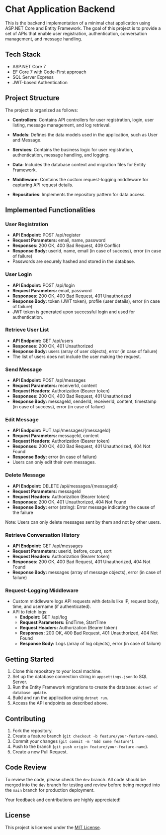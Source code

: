 # Chat Application Backend

This is the backend implementation of a minimal chat application using ASP.NET Core and Entity Framework. The goal of this project is to provide a set of APIs that enable user registration, authentication, conversation management, and message handling.

## Tech Stack

- ASP.NET Core 7
- EF Core 7 with Code-First approach
- SQL Server Express
- JWT-based Authentication

## Project Structure

The project is organized as follows:

- **Controllers**: Contains API controllers for user registration, login, user listing, message management, and log retrieval.

- **Models**: Defines the data models used in the application, such as User and Message.

- **Services**: Contains the business logic for user registration, authentication, message handling, and logging.

- **Data**: Includes the database context and migration files for Entity Framework.

- **Middleware**: Contains the custom request-logging middleware for capturing API request details.

- **Repositories**: Implements the repository pattern for data access.

## Implemented Functionalities

### User Registration

- **API Endpoint:** POST /api/register
- **Request Parameters:** email, name, password
- **Responses:** 200 OK, 400 Bad Request, 409 Conflict
- **Response Body:** userId, name, email (in case of success), error (in case of failure)
- Passwords are securely hashed and stored in the database.

### User Login

- **API Endpoint:** POST /api/login
- **Request Parameters:** email, password
- **Responses:** 200 OK, 400 Bad Request, 401 Unauthorized
- **Response Body:** token (JWT token), profile (user details), error (in case of failure)
- JWT token is generated upon successful login and used for authentication.

### Retrieve User List

- **API Endpoint:** GET /api/users
- **Responses:** 200 OK, 401 Unauthorized
- **Response Body:** users (array of user objects), error (in case of failure)
- The list of users does not include the user making the request.

### Send Message

- **API Endpoint:** POST /api/messages
- **Request Parameters:** receiverId, content
- **Request Headers:** Authorization (Bearer token)
- **Responses:** 200 OK, 400 Bad Request, 401 Unauthorized
- **Response Body:** messageId, senderId, receiverId, content, timestamp (in case of success), error (in case of failure)

### Edit Message

- **API Endpoint:** PUT /api/messages/{messageId}
- **Request Parameters:** messageId, content
- **Request Headers:** Authorization (Bearer token)
- **Responses:** 200 OK, 400 Bad Request, 401 Unauthorized, 404 Not Found
- **Response Body:** error (in case of failure)
- Users can only edit their own messages.

### Delete Message

- **API Endpoint:** DELETE /api/messages/{messageId}
- **Request Parameters:** messageId
- **Request Headers:** Authorization (Bearer token)
- **Responses:** 200 OK, 401 Unauthorized, 404 Not Found
- **Response Body:** error (string): Error message indicating the cause of the failure

Note: Users can only delete messages sent by them and not by other users.

### Retrieve Conversation History

- **API Endpoint:** GET /api/messages
- **Request Parameters:** userId, before, count, sort
- **Request Headers:** Authorization (Bearer token)
- **Responses:** 200 OK, 400 Bad Request, 401 Unauthorized, 404 Not Found
- **Response Body:** messages (array of message objects), error (in case of failure)

### Request-Logging Middleware

- Custom middleware logs API requests with details like IP, request body, time, and username (if authenticated).
- API to fetch logs:
  - **Endpoint:** GET /api/log
  - **Request Parameters:** EndTime, StartTime
  - **Request Headers:** Authorization (Bearer token)
  - **Responses:** 200 OK, 400 Bad Request, 401 Unauthorized, 404 Not Found
  - **Response Body:** Logs (array of log objects), error (in case of failure)

## Getting Started

1. Clone this repository to your local machine.
2. Set up the database connection string in `appsettings.json` to SQL Server.
3. Run the Entity Framework migrations to create the database: `dotnet ef database update`.
4. Build and run the application using `dotnet run`.
5. Access the API endpoints as described above.

## Contributing

1. Fork the repository.
2. Create a feature branch (`git checkout -b feature/your-feature-name`).
3. Commit your changes (`git commit -m 'Add some feature'`).
4. Push to the branch (`git push origin feature/your-feature-name`).
5. Create a new Pull Request.

## Code Review

To review the code, please check the `dev` branch. All code should be merged into the `dev` branch for testing and review before being merged into the `main` branch for production deployment.

Your feedback and contributions are highly appreciated!

## License

This project is licensed under the [MIT License](LICENSE).
